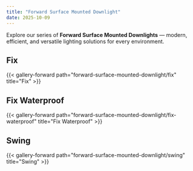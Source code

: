 ```yaml
---
title: "Forward Surface Mounted Downlight"
date: 2025-10-09
---
```



Explore our series of **Forward Surface Mounted Downlights** — modern, efficient, and versatile lighting solutions for every environment.

## Fix
{{< gallery-forward path="forward-surface-mounted-downlight/fix" title="Fix" >}}

## Fix Waterproof
{{< gallery-forward path="forward-surface-mounted-downlight/fix-waterproof" title="Fix Waterproof" >}}

## Swing
{{< gallery-forward path="forward-surface-mounted-downlight/swing" title="Swing" >}}
